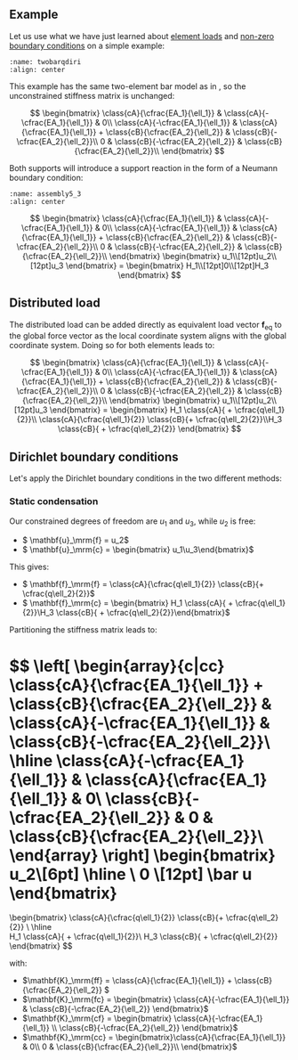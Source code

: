 ## Example 

Let us use what we have just learned about [element loads](./element_loads.md) and [non-zero boundary conditions](./direchlet.md) on a simple example:

```{figure} twobarqdiri.svg
:name: twobarqdiri
:align: center
```

This example has the same two-element bar model as in [](../lecture1/directly.md), so the unconstrained stiffness matrix is unchanged:

$$
\begin{bmatrix}
	\class{cA}{\cfrac{EA_1}{\ell_1}} & \class{cA}{-\cfrac{EA_1}{\ell_1}} & 0\\
	\class{cA}{-\cfrac{EA_1}{\ell_1}} & \class{cA}{\cfrac{EA_1}{\ell_1}} + \class{cB}{\cfrac{EA_2}{\ell_2}} & \class{cB}{-\cfrac{EA_2}{\ell_2}}\\
	0 & \class{cB}{-\cfrac{EA_2}{\ell_2}} & \class{cB}{\cfrac{EA_2}{\ell_2}}\\
      \end{bmatrix}
$$

Both supports will introduce a support reaction in the form of a Neumann boundary condition:

```{figure} assembly5_3.svg
:name: assembly5_3
:align: center
```

$$
      \begin{bmatrix}
	\class{cA}{\cfrac{EA_1}{\ell_1}} & \class{cA}{-\cfrac{EA_1}{\ell_1}} & 0\\
	\class{cA}{-\cfrac{EA_1}{\ell_1}} & \class{cA}{\cfrac{EA_1}{\ell_1}} + \class{cB}{\cfrac{EA_2}{\ell_2}} & \class{cB}{-\cfrac{EA_2}{\ell_2}}\\
	0 & \class{cB}{-\cfrac{EA_2}{\ell_2}} & \class{cB}{\cfrac{EA_2}{\ell_2}}\\
      \end{bmatrix}
      \begin{bmatrix}
	u_1\\[12pt]u_2\\[12pt]u_3
      \end{bmatrix}
      =
      \begin{bmatrix}
	H_1\\[12pt]0\\[12pt]H_3
      \end{bmatrix}
      $$

## Distributed load

The distributed load can be added directly as equivalent load vector ${\mathbf{f}_\mathrm{eq}}$ to the global force vector as the local coordinate system aligns with the global coordinate system. Doing so for both elements leads to:

$$
      \begin{bmatrix}
	\class{cA}{\cfrac{EA_1}{\ell_1}} & \class{cA}{-\cfrac{EA_1}{\ell_1}} & 0\\
	\class{cA}{-\cfrac{EA_1}{\ell_1}} & \class{cA}{\cfrac{EA_1}{\ell_1}} + \class{cB}{\cfrac{EA_2}{\ell_2}} & \class{cB}{-\cfrac{EA_2}{\ell_2}}\\
	0 & \class{cB}{-\cfrac{EA_2}{\ell_2}} & \class{cB}{\cfrac{EA_2}{\ell_2}}\\
      \end{bmatrix}
      \begin{bmatrix}
	u_1\\[12pt]u_2\\[12pt]u_3
      \end{bmatrix}
      =
      \begin{bmatrix}
	H_1 \class{cA}{ + \cfrac{q\ell_1}{2}}\\ \class{cA}{\cfrac{q\ell_1}{2}} \class{cB}{+ \cfrac{q\ell_2}{2}}\\H_3 \class{cB}{ + \cfrac{q\ell_2}{2}}
      \end{bmatrix}
      $$

## Dirichlet boundary conditions

Let's apply the Dirichlet boundary conditions in the two different methods:

### Static condensation

Our constrained degrees of freedom are $u_1$ and $u_3$, while $u_2$ is free:

- $ \mathbf{u}_\mrm{f} = u_2$
- $ \mathbf{u}_\mrm{c} = \begin{bmatrix} u_1\\u_3\end{bmatrix}$

This gives:
- $ \mathbf{f}_\mrm{f} = \class{cA}{\cfrac{q\ell_1}{2}} \class{cB}{+ \cfrac{q\ell_2}{2}}$
- $ \mathbf{f}_\mrm{c} = \begin{bmatrix} H_1 \class{cA}{ + \cfrac{q\ell_1}{2}}\\H_3 \class{cB}{ + \cfrac{q\ell_2}{2}}\end{bmatrix}$

Partitioning the stiffness matrix leads to:

$$
\left[
\begin{array}{c|cc}
\class{cA}{\cfrac{EA_1}{\ell_1}} + \class{cB}{\cfrac{EA_2}{\ell_2}} &  \class{cA}{-\cfrac{EA_1}{\ell_1}}  & \class{cB}{-\cfrac{EA_2}{\ell_2}}\\
\hline
\class{cA}{-\cfrac{EA_1}{\ell_1}} & \class{cA}{\cfrac{EA_1}{\ell_1}} & 0\\
\class{cB}{-\cfrac{EA_2}{\ell_2}} & 0 & \class{cB}{\cfrac{EA_2}{\ell_2}}\\
\end{array}
\right]
\begin{bmatrix}
u_2\\[6pt] \hline \\ 0 \\[12pt] \bar u
\end{bmatrix}
=
\begin{bmatrix}
 \class{cA}{\cfrac{q\ell_1}{2}} \class{cB}{+ \cfrac{q\ell_2}{2}} \\ \hline  
 H_1 \class{cA}{ + \cfrac{q\ell_1}{2}}\\
 H_3 \class{cB}{ + \cfrac{q\ell_2}{2}}
\end{bmatrix}
$$

with:

- $\mathbf{K}_\mrm{ff} =  \class{cA}{\cfrac{EA_1}{\ell_1}} + \class{cB}{\cfrac{EA_2}{\ell_2}} $
- $\mathbf{K}_\mrm{fc} =  \begin{bmatrix} \class{cA}{-\cfrac{EA_1}{\ell_1}}  & \class{cB}{-\cfrac{EA_2}{\ell_2}} \end{bmatrix}$
- $\mathbf{K}_\mrm{cf} =  \begin{bmatrix} \class{cA}{-\cfrac{EA_1}{\ell_1}} \\ \class{cB}{-\cfrac{EA_2}{\ell_2}} \end{bmatrix}$
- $\mathbf{K}_\mrm{cc} =  \begin{bmatrix}\class{cA}{\cfrac{EA_1}{\ell_1}} & 0\\  0 & \class{cB}{\cfrac{EA_2}{\ell_2}}\\ \end{bmatrix}$
